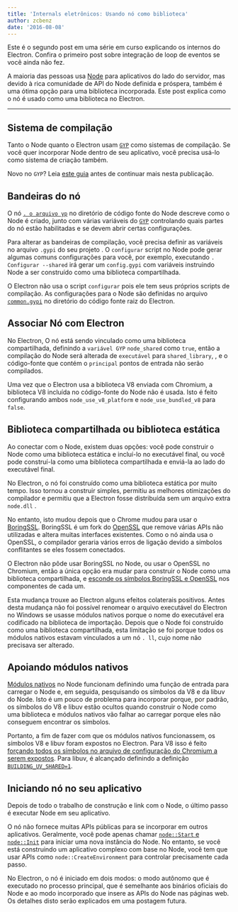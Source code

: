 ```yaml
---
title: 'Internals eletrônicos: Usando nó como biblioteca'
author: zcbenz
date: '2016-08-08'
---
```


Este é o segundo post em uma série em curso explicando os internos do Electron. Confira o primeiro post [][event-loop] sobre integração de loop de eventos se você ainda não fez.

A maioria das pessoas usa [Node](https://nodejs.org) para aplicativos do lado do servidor, mas devido à rica comunidade de API do Node definida e próspera, também é uma ótima opção para uma biblioteca incorporada. Este post explica como o nó é usado como uma biblioteca no Electron.

---

## Sistema de compilação

Tanto o Node quanto o Electron usam [`GYP`](https://gyp.gsrc.io) como sistemas de compilação. Se você quer incorporar Node dentro de seu aplicativo, você precisa usá-lo como sistema de criação também.

Novo no `GYP`? Leia [este guia](https://gyp.gsrc.io/docs/UserDocumentation.md) antes de continuar mais nesta publicação.

## Bandeiras do nó

O nó [`. o arquivo yp`](https://github.com/nodejs/node/blob/v6.3.1/node.gyp) no diretório de código fonte do Node descreve como o Node é criado, junto com várias variáveis do [`GYP`](https://gyp.gsrc.io) controlando quais partes do nó estão habilitadas e se devem abrir certas configurações.

Para alterar as bandeiras de compilação, você precisa definir as variáveis no arquivo `.gypi` do seu projeto . O `configurar` script no Node pode gerar algumas comuns configurações para você, por exemplo, executando `. Configurar --shared` irá gerar um `config.gypi` com variáveis instruindo Node a ser construído como uma biblioteca compartilhada.

O Electron não usa o script `configurar` pois ele tem seus próprios scripts de compilação. As configurações para o Node são definidas no arquivo [`common.gypi`](https://github.com/electron/electron/blob/master/common.gypi) no diretório do código fonte raiz do Electron.

## Associar Nó com Electron

No Electron, O nó está sendo vinculado como uma biblioteca compartilhada, definindo a `variável GYP` `node_shared` como `true`, então a compilação do Node será alterada de `executável` para `shared_library`, , e o código-fonte que contém o `principal` pontos de entrada não serão compilados.

Uma vez que o Electron usa a biblioteca V8 enviada com Chromium, a biblioteca V8 incluída no código-fonte do Node não é usada. Isto é feito configurando ambos `node_use_v8_platform` e `node_use_bundled_v8` para `false`.

## Biblioteca compartilhada ou biblioteca estática

Ao conectar com o Node, existem duas opções: você pode construir o Node como uma biblioteca estática e incluí-lo no executável final, ou você pode construí-la como uma biblioteca compartilhada e enviá-la ao lado do executável final.

No Electron, o nó foi construído como uma biblioteca estática por muito tempo. Isso tornou a construir simples, permitiu as melhores otimizações do compilador e permitiu que a Electron fosse distribuída sem um arquivo extra `node.dll` .

No entanto, isto mudou depois que o Chrome mudou para usar o [BoringSSL](https://boringssl.googlesource.com/boringssl). BoringSSL é um fork do [OpenSSL](https://www.openssl.org) que remove várias APIs não utilizadas e altera muitas interfaces existentes. Como o nó ainda usa o OpenSSL, o compilador geraria vários erros de ligação devido a símbolos conflitantes se eles fossem conectados.

O Electron não pôde usar BoringSSL no Node, ou usar o OpenSSL no Chromium, então a única opção era mudar para construir o Node como uma biblioteca compartilhada, e [esconde os símbolos BoringSSL e OpenSSL](https://github.com/electron/electron/blob/v1.3.2/common.gypi#L209-L218) nos componentes de cada um.

Esta mudança trouxe ao Electron alguns efeitos colaterais positivos. Antes desta mudança não foi possível renomear o arquivo executável do Electron no Windows se usasse módulos nativos porque o nome do executável era codificado na biblioteca de importação. Depois que o Node foi construído como uma biblioteca compartilhada, esta limitação se foi porque todos os módulos nativos estavam vinculados a um nó `. ll`, cujo nome não precisava ser alterado.

## Apoiando módulos nativos

[Módulos nativos](https://nodejs.org/api/addons.html) no Node funcionam definindo uma função de entrada para carregar o Node e, em seguida, pesquisando os símbolos da V8 e da libuv do Node. Isto é um pouco de problema para incorporar porque, por padrão, os símbolos do V8 e libuv estão ocultos quando construir o Node como uma biblioteca e módulos nativos vão falhar ao carregar porque eles não conseguem encontrar os símbolos.

Portanto, a fim de fazer com que os módulos nativos funcionassem, os símbolos V8 e libuv foram expostos no Electron. Para V8 isso é feito [forçando todos os símbolos no arquivo de configuração do Chromium a serem expostos](https://github.com/electron/libchromiumcontent/blob/v51.0.2704.61/chromiumcontent/chromiumcontent.gypi#L104-L122). Para libuv, é alcançado definindo a definição [ `BUILDING_UV_SHARED=1`](https://github.com/electron/electron/blob/v1.3.2/common.gypi#L219-L228).

## Iniciando nó no seu aplicativo

Depois de todo o trabalho de construção e link com o Node, o último passo é executar Node em seu aplicativo.

O nó não fornece muitas APIs públicas para se incorporar em outros aplicativos. Geralmente, você pode apenas chamar [`node::Start` e `node::Init`](https://github.com/nodejs/node/blob/v6.3.1/src/node.h#L187-L191) para iniciar uma nova instância do Node. No entanto, se você está construindo um aplicativo complexo com base no Node, você tem que usar APIs como `node::CreateEnvironment` para controlar precisamente cada passo.

No Electron, o nó é iniciado em dois modos: o modo autônomo que é executado no processo principal, que é semelhante aos binários oficiais do Node e ao modo incorporado que insere as APIs do Node nas páginas web. Os detalhes disto serão explicados em uma postagem futura.

[event-loop]: https://electronjs.org/blog/2016/07/28/electron-internals-node-integration
[event-loop]: https://electronjs.org/blog/2016/07/28/electron-internals-node-integration

